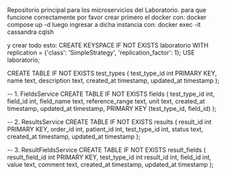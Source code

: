 ﻿Repositorio principal para los microservicios del Laboratorio.
para que funcione correctamente por favor crear primero el docker con:
docker compose up -d
luego ingresar a dicha instancia con:
docker exec -it cassandra cqlsh

y crear todo esto:
CREATE KEYSPACE IF NOT EXISTS laboratorio
WITH replication = {'class': 'SimpleStrategy', 'replication_factor': 1};
USE laboratorio;


CREATE TABLE IF NOT EXISTS test_types (
    test_type_id int PRIMARY KEY,
    name text,
    description text,
    created_at timestamp,
    updated_at timestamp
);


-- 1. FieldsService
CREATE TABLE IF NOT EXISTS fields (
    test_type_id int,
    field_id int,
    field_name text,
    reference_range text,
    unit text,
    created_at timestamp,
    updated_at timestamp,
    PRIMARY KEY (test_type_id, field_id)
);


-- 2. ResultsService
CREATE TABLE IF NOT EXISTS results (
    result_id int PRIMARY KEY,
    order_id int,
    patient_id int,
    test_type_id int,
    status text,
    created_at timestamp,
    updated_at timestamp
);

-- 3. ResultFieldsService
CREATE TABLE IF NOT EXISTS result_fields (
    result_field_id int PRIMARY KEY,
    test_type_id int
    result_id int,
    field_id int,
    value text,
    comment text,
    created_at timestamp,
    updated_at timestamp
);





